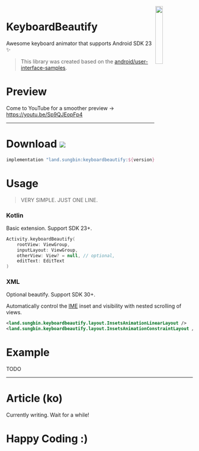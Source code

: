 <img src="https://github.com/jisungbin/KeyboardBeautify/blob/master/art/keyboardbeautify-preview-compress.gif?raw=true" width="20%" align="right"/>

# KeyboardBeautify

Awesome keyboard animator that supports Android SDK 23 ✨

> This library was created based on the [android/user-interface-samples](https://github.com/android/user-interface-samples/tree/master/WindowInsetsAnimation).

# Preview

Come to YouTube for a smoother preview -> https://youtu.be/Sp9QJEopFp4

---

# Download [![](https://img.shields.io/maven-central/v/land.sungbin/keyboardbeautify)](https://search.maven.org/artifact/land.sungbin/keyboardbeautify)

```groovy
implementation "land.sungbin:keyboardbeautify:${version}"
```

# Usage

> VERY SIMPLE. JUST ONE LINE.

### Kotlin

Basic extension. Support SDK 23+.

```kotlin
Activity.keyboardBeautify(
    rootView: ViewGroup,
    inputLayout: ViewGroup,
    otherView: View? = null, // optional,
    editText: EditText
)
```

### XML

Optional beautify. Support SDK 30+.

Automatically control the [IME](https://android-developers.googleblog.com/2009/04/updating-applications-for-on-screen.html) inset and visibility with nested scrolling of views.


```xml
<land.sungbin.keyboardbeautify.layout.InsetsAnimationLinearLayout />
<land.sungbin.keyboardbeautify.layout.InsetsAnimationConstraintLayout />
```

# Example

TODO

---

# Article (ko)

Currently writing. Wait for a while!

# Happy Coding :)
